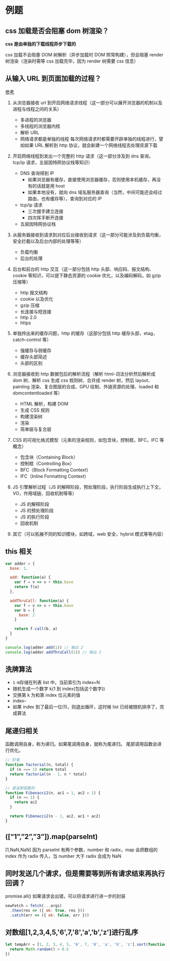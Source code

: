 # 例题

## css 加载是否会阻塞 dom 树渲染？

**css 是由单独的下载线程异步下载的**

css 加载不会阻塞 DOM 树解析（异步加载时 DOM 照常构建），但会阻塞 render 树渲染（渲染时需等 css 加载完毕，因为 render 树需要 css 信息）

## 从输入 URL 到页面加载的过程？

[参考](http://www.dailichun.com/2018/03/12/whenyouenteraurl.html)

1.  从浏览器接收 url 到开启网络请求线程（这一部分可以展开浏览器的机制以及进程与线程之间的关系）

    - 多进程的浏览器
    - 多线程的浏览器内核
    - 解析 URL
    - 网络请求都是单独的线程
      每次网络请求时都需要开辟单独的线程进行，譬如如果 URL 解析到 http 协议，就会新建一个网络线程去处理资源下载

2.  开启网络线程到发出一个完整的 http 请求（这一部分涉及到 dns 查询，tcp/ip 请求，五层因特网协议栈等知识）
    - DNS 查询得到 IP
      - 如果浏览器有缓存，直接使用浏览器缓存，否则使用本机缓存，再没有的话就是用 host
      - 如果本地没有，就向 dns 域名服务器查询（当然，中间可能还会经过路由，也有缓存等），查询到对应的 IP
    - tcp/ip 请求
      - 三次握手建立连接
      - 四次挥手断开连接
    - 五层因特网协议栈
3.  从服务器接收到请求到对应后台接收到请求（这一部分可能涉及到负载均衡，安全拦截以及后台内部的处理等等）

    - 负载均衡
    - 后台的处理

4.  后台和前台的 http 交互（这一部分包括 http 头部、响应码、报文结构、cookie 等知识，可以提下静态资源的 cookie 优化，以及编码解码，如 gzip 压缩等）
    - http 报文结构
    - cookie 以及优化
    - gzip 压缩
    - 长连接与短连接
    - http 2.0
    - https
5.  单独拎出来的缓存问题，http 的缓存（这部分包括 http 缓存头部，etag，catch-control 等）
    - 强缓存与弱缓存
    - 缓存头部简述
    - 头部的区别
6.  浏览器接收到 http 数据包后的解析流程（解析 html-词法分析然后解析成 dom 树、解析 css 生成 css 规则树、合并成 render 树，然后 layout、painting 渲染、复合图层的合成、GPU 绘制、外链资源的处理、loaded 和 domcontentloaded 等）

    - HTML 解析，构建 DOM
    - 生成 CSS 规则
    - 构建渲染树
    - 渲染
    - 简单层与复合层

7.  CSS 的可视化格式模型（元素的渲染规则，如包含块，控制框，BFC，IFC 等概念）
    - 包含块（Containing Block）
    - 控制框（Controlling Box）
    - BFC（Block Formatting Context）
    - IFC（Inline Formatting Context）
8.  JS 引擎解析过程（JS 的解释阶段，预处理阶段，执行阶段生成执行上下文，VO，作用域链、回收机制等等）
    - JS 的解释阶段
    - JS 的预处理阶段
    - JS 的执行阶段
    - 回收机制
9.  其它（可以拓展不同的知识模块，如跨域，web 安全，hybrid 模式等等内容）

## this 相关

```javascript
var adder = {
  base: 1,

  add: function(a) {
    var f = v => v + this.base
    return f(a)
  },

  addThruCall: function(a) {
    var f = v => v + this.base
    var b = {
      base: 2
    }

    return f.call(b, a)
  }
}

console.log(adder.add(1)) // 输出 2
console.log(adder.addThruCall(1)) // 输出 2
```

## 洗牌算法

- `1-N`存储在列表 list 中，当前索引为 index=N
- 随机生成一个数字 k(1 到 index(包括这个数字))
- 交换第 k 为和第 index 位元素的值
- index–
- 如果 index 到了最后一位(1)，则退出循环，这时候 list 已经被随机排序了，完成算法

## 尾递归相关

函数调用自身，称为递归。如果尾调用自身，就称为尾递归。 尾部调用函数会进行优化。

```javascript
// 阶乘
function factorial(n, total) {
  if (n === 1) return total
  return factorial(n - 1, n * total)
}
```

```javascript
// 斐波那契数列
function Fibonacci2(n, ac1 = 1, ac2 = 1) {
  if (n <= 1) {
    return ac2
  }

  return Fibonacci2(n - 1, ac2, ac1 + ac2)
}
```

## ([“1”,”2”,”3”]).map(parseInt)

[1,NaN,NaN]
因为 parseInt 有两个参数，number 和 radix，map 会把数组的 index 作为 radix 传入，当 number 大于 radix 会成为 NaN

## 同时发送几个请求，但是需要等到所有请求结束再执行回调？

promise.all()
如果请求会出错，可以将请求进行进一步的封装

```javascript
newFetch = fetch(...args)
  .then(res => ({ ok: true, res }))
  .catch(err => ({ ok: false, err }))
```

## 对数组[1,2,3,4,5,'6',7,'8','a','b','z']进行乱序

```javascript
let tempArr = [1, 2, 3, 4, 5, '6', 7, '8', 'a', 'b', 'z'].sort(function() {
  return Math.random() > 0.5
})
```

